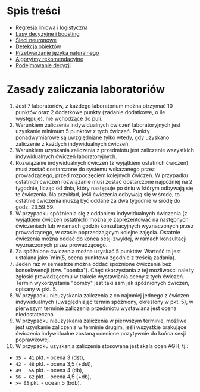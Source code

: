 # Spis treści

* [Regresja liniowa i logistyczna](lab1/Readme.md)
* [Lasy decyzyjne i boosting](lab2/Readme.md)
* [Sieci neuronowe](lab3/Readme.md)
* [Detekcja obiektów](lab4/Readme.md)
* [Przetwarzanie języka naturalnego](lab5/Readme.md)
* [Algorytmy rekomendacyjne](lab6/Readme.md)
* [Podejmowanie decyzji](lab7/Readme.md)

# Zasady zaliczania laboratoriów

1. Jest 7 laboratoriów, z każdego laboratorium można otrzymać 10 punktów oraz 2 dodatkowe punkty (zadanie dodatkowe, o
   ile występuje), nie wchodzące do puli. 
2. Warunkiem zaliczenia indywidualnych ćwiczeń laboratoryjnych jest uzyskanie minimum 5 punktów z tych ćwiczeń. 
   Punkty ponadwymiarowe są uwzględniane tylko wtedy, gdy uzyskano zaliczenie z każdych indywidualnych ćwiczeń.
3. Warunkiem uzyskania zaliczenia z przedmiotu jest zaliczenie wszystkich indywidualnych ćwiczeń laboratoryjnych.
4. Rozwiązanie indywidualnych ćwiczeń (z wyjątkiem ostatnich ćwiczeń) 
   musi zostać dostarczone do systemu wskazanego przez prowadzącego, przed rozpoczęciem
   kolejnych ćwiczeń. W przypadku ostatnich ćwiczeń rozwiązanie musi zostać dostarczone najpóźniej na 2 tygodnie, licząc od
   dnia, który następuje po dniu w którym odbywają się te ćwiczenia. Na przykład, jeśli ćwiczenia odbywają się w środę, to ostatnie
   ćwiczenia muszą być oddane za dwa tygodnie w środę do godz. 23:59:59.
5. W przypadku spóźnienia się z oddaniem indywidualnych ćwiczenia (z wyjątkiem ćwiczeń ostatnich) można je zaprezentować na
   następnych ćwiczeniach lub w ramach godzin konsultacyjnych wyznaczonych przez prowadzącego, w czasie poprzedzającym
   kolejne zajęcia. Ostatnie ćwiczenia można oddać do końca sesji zwykłej, w ramach konsultacji wyznaczonych przez prowadzącego.
6. Za spóźnione ćwiczenia można uzyskać 5 punktów. Wartość ta jest ustalana jako `min(5, ocena punktowa zgodnie z
   treścią zadania).
7. Jeden raz w semestrze można oddać spóźnione ćwiczenia bez konsekwencji (tzw. "bomba"). Chęć skorzystania z tej
   możliwości należy zgłosić prowadzącemu w trakcie wystawiania oceny z tych ćwiczeń. Termin wykorzystania "bomby" jest
   taki sam jak spóźnionych ćwiczeń, opisany w pkt. 5.
8. W przypadku nieuzyskania zaliczenia z co najmniej jednego z ćwiczeń indywidualnych (uwzględniając termin spóźniony,
   określony w pkt. 5), w pierwszym terminie zaliczenia przedmiotu wystawiana jest ocena niedostateczna.
9. W przypadku nieuzyskania zaliczenia w pierwszym terminie, możliwe jest uzyskanie zaliczenia w terminie drugim, jeśli
   wszystkie brakujące ćwiczenia indywidualne zostaną ocenione pozytywnie do końca sesji poprawkowej.
10. W przypadku uzyskania zaliczenia stosowana jest skala ocen AGH, tj.:
   * `35 - 41` pkt. - ocena 3 (dst),
   * `42 - 48` pkt. - ocena 3,5 (+dst),
   * `49 - 55` pkt. - ocena 4 (db),
   * `56 - 62` pkt. - ocena 4,5 (+db),
   * `>= 63` pkt. - ocean 5 (bdb).
